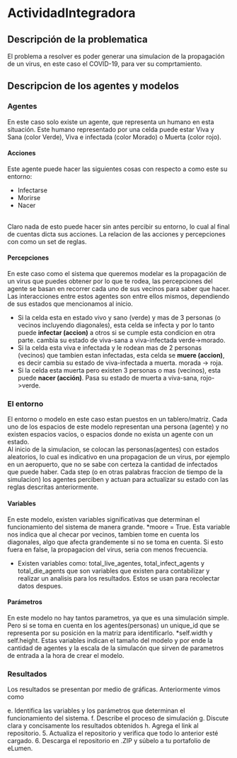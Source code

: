 # ActividadIntegradora

## Descripción de la problematica
El problema a resolver es poder generar una simulacion de la propagación de un virus, en este caso el COVID-19, para ver su comprtamiento.

## Descripcion de los agentes y modelos

### **Agentes**
En este caso solo existe un agente, que representa un humano en esta situación. Este humano representado por una celda puede estar Viva y Sana (color Verde), Viva e infectada (color Morado) o Muerta (color rojo).

#### Acciones
Este agente puede hacer las siguientes cosas con respecto a como este su entorno:
* Infectarse
* Morirse
* Nacer
<br>
Claro nada de esto puede hacer sin antes percibir su entorno, lo cual al final de cuentas dicta sus acciones. La relacion de las acciones y percepciones con como un set de reglas.

#### Percepciones
En este caso como el sistema que queremos modelar es la propagación de un virus que puedes obtener por lo que te rodea, las percepciones del agente se basan en recorrer cada uno de sus vecinos para saber que hacer. Las interacciones entre estos agentes son entre ellos mismos, dependiendo de sus estados que mencionamos al inicio.
<br>
* Si la celda esta en estado vivo y sano (verde) y mas de 3 personas (o vecinos incluyendo diagonales), esta celda se infecta y por lo tanto puede **infectar (accion)** a otros si se cumple esta condicion en otra parte. cambia su estado de viva-sana a viva-infectada verde->morado.
* Si la celda esta viva e infectada y le rodean mas de 2 personas (vecinos) que tambien estan infectadas, esta celda se **muere (accion)**, es decir cambia su estado de viva-infectada a muerta. morada -> roja.
* Si la celda esta muerta pero existen 3 personas o mas (vecinos), esta puede **nacer (acción)**. Pasa su estado de muerta a viva-sana, rojo->verde.

### **El entorno**
El entorno o modelo en este caso estan puestos en un tablero/matriz. Cada uno de los espacios de este modelo representan una persona (agente) y no existen espacios vacíos, o espacios donde no exista un agente con un estado.
<br>
Al inicio de la simulacion, se colocan las personas(agentes) con estados aleatorios, lo cual es indicativo en una propagacion de un virus, por ejemplo en un aeropuerto, que no se sabe con certeza la cantidad de infectados que puede haber. Cada step (o en otras palabras fraccion de tiempo de la simulacion) los agentes perciben y actuan para actualizar su estado con las reglas descritas anteriormente.

#### Variables
En este modelo, existen variables significativas que determinan el funcionamiento del sistema de manera grande.
*moore = True. Esta variable nos indica que al checar por vecinos, tambien tome en cuenta los diagonales, algo que afecta grandemente si no se toma en cuenta. Si esto fuera en false, la propagacion del virus, seria con menos frecuencia.
* Existen variables como: total_live_agentes, total_infect_agents y total_die_agents que son variables que existen para contabilizar y realizar un analisis para los resultados. Estos se usan para recolectar datos despues.

#### Parámetros
En este modelo no hay tantos parametros, ya que es una simulación simple. Pero si se toma en cuenta en los agentes(personas) un unique_id que se representa por su posición en la matriz para identificarlo.
*self.width y self.height. Estas variables indican el tamaño del modelo y por ende la cantidad de agentes y la escala de la simulacón que sirven de parametros de entrada a la hora de crear el modelo.

### Resultados
Los resultados se presentan por medio de gráficas. Anteriormente vimos como 


e.	Identifica las variables y los parámetros que determinan el funcionamiento del sistema.
f.	Describe el proceso de simulación
g.	Discute clara y concisamente los resultados obtenidos
h.	Agrega el link al repositorio.
5.	Actualiza el repositorio y verifica que todo lo anterior esté cargado.
6.	Descarga el repositorio en .ZIP y súbelo a tu portafolio de eLumen.


